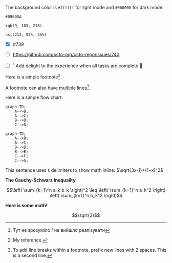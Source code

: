 The background color is `#ffffff` for light mode and `#000000` for dark mode.
 
`#0969DA`
 
`rgb(9, 105, 218)`
 
`hsl(212, 92%, 45%)`
  
- [x] #739
- [ ] https://github.com/octo-org/octo-repo/issues/740
- [ ] [^a] Add delight to the experience when all tasks are complete :tada:


Here is a simple footnote[^1].

A footnote can also have multiple lines[^2].

[^1]: My reference.
[^2]: To add line breaks within a footnote, prefix new lines with 2 spaces.
  This is a second line.
[^a]: Тут не зрозуміло / не вийшло реалізувати

Here is a simple flow chart:

```mermaid
graph TD;
    A-->B;
    A-->C;
    B-->D;
    C-->D;
```

```mermaid
graph TD;
    A-->B;
    A-->C;
    B-->D;
    B-->E;
    C-->F;
    C-->G;
```

This sentence uses `$` delimiters to show math inline:  $\sqrt{3x-1}+(1+x)^2$

**The Cauchy-Schwarz Inequality**

$$\left( \sum_{k=1}^n a_k b_k \right)^2 \leq \left( \sum_{k=1}^n a_k^2 \right) \left( \sum_{k=1}^n b_k^2 \right)$$

**Here is some math!**

```math
\sqrt{3}
```
